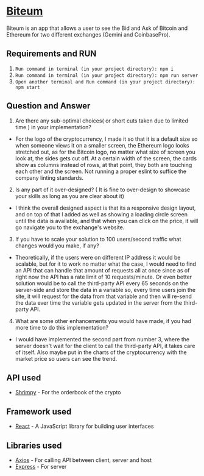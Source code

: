 # [Biteum](https://biteum.herokuapp.com/)
Biteum is an app that allows a user to see the Bid and Ask of Bitcoin and Ethereum for two different exchanges (Gemini and CoinbasePro).

## Requirements and RUN
1. `Run command in terminal (in your project directory): npm i`
2. `Run command in terminal (in your project directory): npm run server`
3. `Open another terminal and Run command (in your project directory): npm start`

## Question and Answer
1. Are there any sub-optimal choices( or short cuts taken due to limited time ) in your implementation?
- For the logo of the cryptocurrency, I made it so that it is a default size so when someone views it on a smaller screen, the Ethereum logo looks stretched out, as for the Bitcoin logo, no matter what size of screen you look at, the sides gets cut off. At a certain width of the screen, the cards show as columns instead of rows, at that point, they both are touching each other and the screen. Not running a proper eslint to suffice the company linting standards.

2. Is any part of it over-designed? ( It is fine to over-design to showcase your skills as long as you are clear about it)
- I think the overall  designed aspect is that its a responsive design layout, and on top of that I added as well as showing a loading circle screen until the data is available, and that when you can click on the price, it will go navigate you to the exchange's website.

3. If you have to scale your solution to 100 users/second traffic what changes would you make, if any?
- Theoretically, if the users were on different IP address it would be scalable, but for it to work no matter what the case, I would need to find an API that can handle that amount of requests all at once since as of right now the API has a rate limit of 10 requests/minute. Or even better solution would be to call the third-party API every 65 seconds on the server-side and store the data in a variable so, every time users join the site, it will request for the data from that variable and then will re-send the data ever time the variable gets updated in the server from the third-party API.

4. What are some other enhancements you would have made, if you had more time to do this implementation?
- I would have implemented the second part from number 3, where the server doesn't wait for the client to call the third-party API, it takes care of itself. Also maybe put in the charts of the cryptocurrency with the market price so users can see the trend.

## API used
- [Shrimpy](https://developers.shrimpy.io/docs/#introduction) - For the orderbook of the crypto

## Framework used
- [React](https://reactjs.org/) - A JavaScript library for building user interfaces

## Libraries used
- [Axios](https://www.npmjs.com/package/axios) - For calling API between client, server and host
- [Express](https://www.npmjs.com/package/express) - For server
